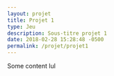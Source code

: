 ```yaml
---
layout: projet
title: Projet 1
type: Jeu
description: Sous-titre projet 1
date: 2018-02-28 15:28:48 -0500
permalink: /projet/projet1
---
```


Some content lul
